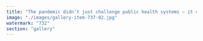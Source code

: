 ```yaml
---
title: "The pandemic didn’t just challenge public health systems — it challenged our relationship to truth itself.<br /><br />One of the most lasting political consequences of Covid is the widespread realization that truth is not absolute. It can be negotiated, shaped, delayed, or framed — depending on who’s speaking, when, and to whom.<br /><br />For many, this was the first time they clearly saw how governments craft narratives. How 'following the science' can mean different things in different countries. How transparency can coexist with opacity. How facts can be selectively highlighted or downplayed to serve policy goals.<br /><br />This isn't about conspiracy — it's about governance. And that realization has quietly changed politics forever.<br /><br />We are entering a post-naïve era:<br /><br />Citizens are more skeptical.<br /><br />Institutions are more fragile.<br /><br />Legitimacy is no longer taken for granted — it must be earned, and re-earned.<br /><br />If politics used to be about managing opinions, it now has to reckon with managing realities. Competing truths. Fragmented trust. And a public that has seen behind the curtain.<br /><br />Are we ready for this new phase?"
image: "./images/gallery-item-737-02.jpg"
watermark: "732"
section: "gallery"
---
```

